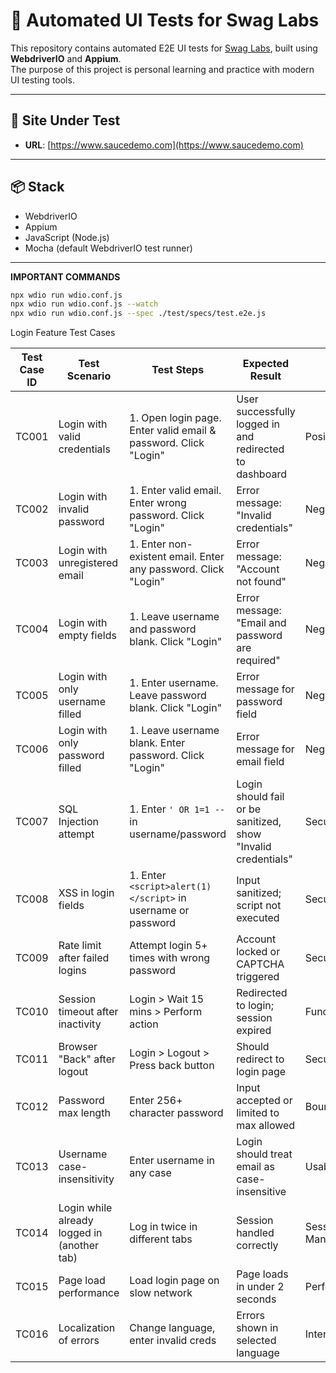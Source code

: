 # 🚀 Automated UI Tests for Swag Labs

This repository contains automated E2E UI tests for [Swag Labs](https://www.saucedemo.com), built using **WebdriverIO** and **Appium**.  
The purpose of this project is personal learning and practice with modern UI testing tools.

---

## 🔗 Site Under Test

- **URL**: [https://www.saucedemo.com](https://www.saucedemo.com)

---

## 📦 Stack

- WebdriverIO
- Appium
- JavaScript (Node.js)
- Mocha (default WebdriverIO test runner)

---

**IMPORTANT COMMANDS**

```bash
npx wdio run wdio.conf.js
npx wdio run wdio.conf.js --watch
npx wdio run wdio.conf.js --spec ./test/specs/test.e2e.js
```


Login Feature Test Cases

| Test Case ID | Test Scenario                         | Test Steps                                                                 | Expected Result                                         | Test Type              |
|--------------|----------------------------------------|----------------------------------------------------------------------------|----------------------------------------------------------|------------------------|
| TC001        | Login with valid credentials           | 1. Open login page. Enter valid email & password. Click "Login"           | User successfully logged in and redirected to dashboard  | Positive               |
| TC002        | Login with invalid password            | 1. Enter valid email. Enter wrong password. Click "Login"                 | Error message: "Invalid credentials"                     | Negative               |
| TC003        | Login with unregistered email          | 1. Enter non-existent email. Enter any password. Click "Login"            | Error message: "Account not found"                       | Negative               |
| TC004        | Login with empty fields                | 1. Leave username and password blank. Click "Login"                       | Error message: "Email and password are required"         | Negative               |
| TC005        | Login with only username filled        | 1. Enter username. Leave password blank. Click "Login"                    | Error message for password field                         | Negative               |
| TC006        | Login with only password filled        | 1. Leave username blank. Enter password. Click "Login"                       | Error message for email field                            | Negative               |
| TC007        | SQL Injection attempt                  | 1. Enter `' OR 1=1 --` in username/password                                  | Login should fail or be sanitized, show "Invalid credentials" | Security               |
| TC008        | XSS in login fields                    | 1. Enter `<script>alert(1)</script>` in username or password                 | Input sanitized; script not executed                     | Security               |
| TC009        | Rate limit after failed logins         | Attempt login 5+ times with wrong password                                | Account locked or CAPTCHA triggered                      | Security / Stress      |
| TC010        | Session timeout after inactivity       | Login > Wait 15 mins > Perform action                                     | Redirected to login; session expired                     | Functional             |
| TC011        | Browser "Back" after logout            | Login > Logout > Press back button                                        | Should redirect to login page                            | Security               |
| TC012        | Password max length                    | Enter 256+ character password                                             | Input accepted or limited to max allowed                 | Boundary               |
| TC013        | Username case-insensitivity            | Enter username in any case                                                | Login should treat email as case-insensitive             | Usability              |
| TC014        | Login while already logged in (another tab) | Log in twice in different tabs                                       | Session handled correctly                                | Session Management     |
| TC015        | Page load performance                  | Load login page on slow network                                           | Page loads in under 2 seconds                            | Performance            |
| TC016        | Localization of errors                 | Change language, enter invalid creds                                      | Errors shown in selected language                        | Internationalization   |
